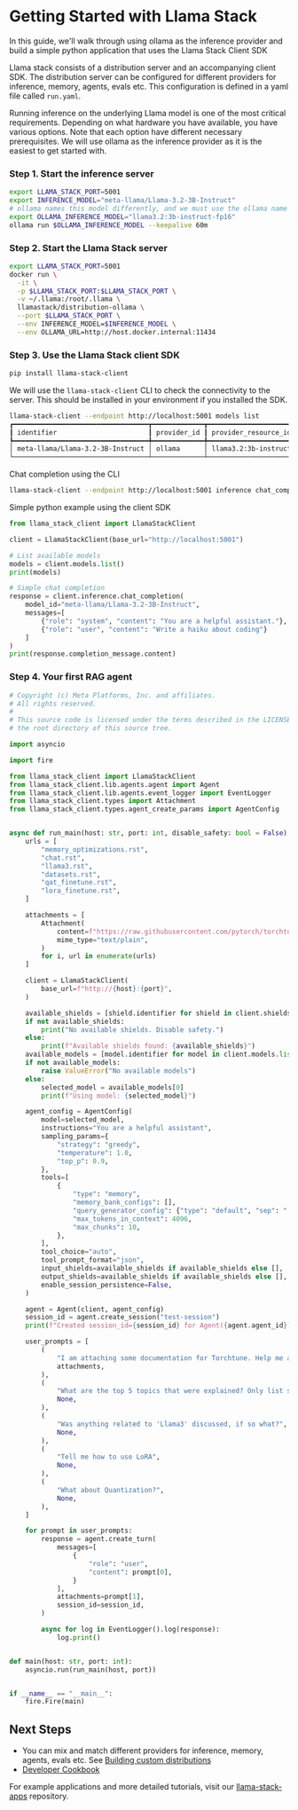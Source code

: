 # Getting Started with Llama Stack


In this guide, we'll walk through using ollama as the inference provider and build a simple python application that uses the Llama Stack Client SDK

Llama stack consists of a distribution server and an accompanying client SDK. The distribution server can be configured for different providers for inference, memory, agents, evals etc. This configuration is defined in a yaml file called `run.yaml`.

Running inference on the underlying Llama model is one of the most critical requirements. Depending on what hardware you have available, you have various options. Note that each option have different necessary prerequisites. We will use ollama as the inference provider as it is the easiest to get started with.

### Step 1. Start the inference server
```bash
export LLAMA_STACK_PORT=5001
export INFERENCE_MODEL="meta-llama/Llama-3.2-3B-Instruct"
# ollama names this model differently, and we must use the ollama name when loading the model
export OLLAMA_INFERENCE_MODEL="llama3.2:3b-instruct-fp16"
ollama run $OLLAMA_INFERENCE_MODEL --keepalive 60m
```

### Step 2. Start the Llama Stack server

```bash
export LLAMA_STACK_PORT=5001
docker run \
  -it \
  -p $LLAMA_STACK_PORT:$LLAMA_STACK_PORT \
  -v ~/.llama:/root/.llama \
  llamastack/distribution-ollama \
  --port $LLAMA_STACK_PORT \
  --env INFERENCE_MODEL=$INFERENCE_MODEL \
  --env OLLAMA_URL=http://host.docker.internal:11434

```

### Step 3. Use the Llama Stack client SDK
```bash
pip install llama-stack-client
```

We will use the `llama-stack-client` CLI to check the connectivity to the server. This should be installed in your environment if you installed the SDK.
```bash
llama-stack-client --endpoint http://localhost:5001 models list
┏━━━━━━━━━━━━━━━━━━━━━━━━━━━━━━━━━━┳━━━━━━━━━━━━━┳━━━━━━━━━━━━━━━━━━━━━━━━━━━┳━━━━━━━━━━┓
┃ identifier                       ┃ provider_id ┃ provider_resource_id      ┃ metadata ┃
┡━━━━━━━━━━━━━━━━━━━━━━━━━━━━━━━━━━╇━━━━━━━━━━━━━╇━━━━━━━━━━━━━━━━━━━━━━━━━━━╇━━━━━━━━━━┩
│ meta-llama/Llama-3.2-3B-Instruct │ ollama      │ llama3.2:3b-instruct-fp16 │ {}       │
└──────────────────────────────────┴─────────────┴───────────────────────────┴──────────┘
```

Chat completion using the CLI
```bash
llama-stack-client --endpoint http://localhost:5001 inference chat_completion --message "hello, what model are you?"
```

Simple python example using the client SDK
```python
from llama_stack_client import LlamaStackClient

client = LlamaStackClient(base_url="http://localhost:5001")

# List available models
models = client.models.list()
print(models)

# Simple chat completion
response = client.inference.chat_completion(
    model_id="meta-llama/Llama-3.2-3B-Instruct",
    messages=[
        {"role": "system", "content": "You are a helpful assistant."},
        {"role": "user", "content": "Write a haiku about coding"}
    ]
)
print(response.completion_message.content)
```

### Step 4. Your first RAG agent
```python
# Copyright (c) Meta Platforms, Inc. and affiliates.
# All rights reserved.
#
# This source code is licensed under the terms described in the LICENSE file in
# the root directory of this source tree.

import asyncio

import fire

from llama_stack_client import LlamaStackClient
from llama_stack_client.lib.agents.agent import Agent
from llama_stack_client.lib.agents.event_logger import EventLogger
from llama_stack_client.types import Attachment
from llama_stack_client.types.agent_create_params import AgentConfig


async def run_main(host: str, port: int, disable_safety: bool = False):
    urls = [
        "memory_optimizations.rst",
        "chat.rst",
        "llama3.rst",
        "datasets.rst",
        "qat_finetune.rst",
        "lora_finetune.rst",
    ]

    attachments = [
        Attachment(
            content=f"https://raw.githubusercontent.com/pytorch/torchtune/main/docs/source/tutorials/{url}",
            mime_type="text/plain",
        )
        for i, url in enumerate(urls)
    ]

    client = LlamaStackClient(
        base_url=f"http://{host}:{port}",
    )

    available_shields = [shield.identifier for shield in client.shields.list()]
    if not available_shields:
        print("No available shields. Disable safety.")
    else:
        print(f"Available shields found: {available_shields}")
    available_models = [model.identifier for model in client.models.list()]
    if not available_models:
        raise ValueError("No available models")
    else:
        selected_model = available_models[0]
        print(f"Using model: {selected_model}")

    agent_config = AgentConfig(
        model=selected_model,
        instructions="You are a helpful assistant",
        sampling_params={
            "strategy": "greedy",
            "temperature": 1.0,
            "top_p": 0.9,
        },
        tools=[
            {
                "type": "memory",
                "memory_bank_configs": [],
                "query_generator_config": {"type": "default", "sep": " "},
                "max_tokens_in_context": 4096,
                "max_chunks": 10,
            },
        ],
        tool_choice="auto",
        tool_prompt_format="json",
        input_shields=available_shields if available_shields else [],
        output_shields=available_shields if available_shields else [],
        enable_session_persistence=False,
    )

    agent = Agent(client, agent_config)
    session_id = agent.create_session("test-session")
    print(f"Created session_id={session_id} for Agent({agent.agent_id})")

    user_prompts = [
        (
            "I am attaching some documentation for Torchtune. Help me answer questions I will ask next.",
            attachments,
        ),
        (
            "What are the top 5 topics that were explained? Only list succinct bullet points.",
            None,
        ),
        (
            "Was anything related to 'Llama3' discussed, if so what?",
            None,
        ),
        (
            "Tell me how to use LoRA",
            None,
        ),
        (
            "What about Quantization?",
            None,
        ),
    ]

    for prompt in user_prompts:
        response = agent.create_turn(
            messages=[
                {
                    "role": "user",
                    "content": prompt[0],
                }
            ],
            attachments=prompt[1],
            session_id=session_id,
        )

        async for log in EventLogger().log(response):
            log.print()


def main(host: str, port: int):
    asyncio.run(run_main(host, port))


if __name__ == "__main__":
    fire.Fire(main)
```

## Next Steps

- You can mix and match different providers for inference, memory, agents, evals etc. See [Building custom distributions](../distributions/index.md)
- [Developer Cookbook](developer_cookbook.md)

For example applications and more detailed tutorials, visit our [llama-stack-apps](https://github.com/meta-llama/llama-stack-apps/tree/main/examples) repository.
